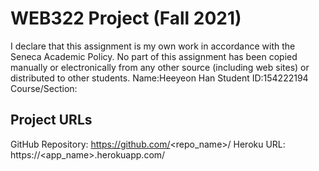 # WEB322 Project (Fall 2021)
I declare that this assignment is my own work in accordance with
the Seneca Academic Policy. No part of this assignment has been
copied manually or electronically from any other source
(including web sites) or distributed to other students.
Name:Heeyeon Han
Student ID:154222194
Course/Section:
## Project URLs
GitHub Repository: https://github.com/<repo_name>/
Heroku URL: https://<app_name>.herokuapp.com/
